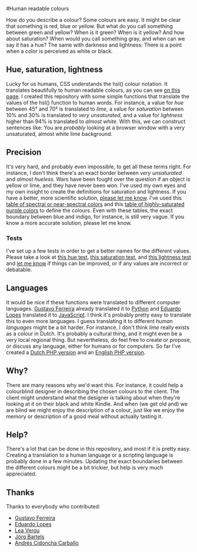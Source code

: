 #Human readable colours

How do you describe a colour? Some colours are easy. It might be clear that something is red, blue or yellow. But what do you call something between green and yellow? When is it green? When is it yellow? And how about saturation? When would you call something gray, and when can we say it has a hue? The same with darkness and lightness: There is a point when a color is perceived as white or black. 

## Hue, saturation, lightness

Lucky for us humans, CSS understands the hsl() colour notation. It translates beautifully to human readable colours, as you can see [on this page](http://ghehehe.nl/random/100/). I created this repository with some simple functions that translate the values of the hsl() function to human words. For instance, a value for *hue* between 45° and 70° is translated to *lime*, a value for *saturation* between 10% and 30% is translated to *very unsaturated*, and a value for *lightness* higher than 94% is translated to *almost white*. With this, we can construct sentences like: You are *probably* looking at a browser window with a very unsaturated, almost white lime background. 

## Precision
It's very hard, and probably even impossible, to get all these terms right. For instance, I don't think there's an exact border between *very unsaturated* and *almost hueless*. Wars have been fought over the question if an object is yellow or lime, and they have never been won. I've used my own eyes and my own insight to create the definitions for saturation and lightness. If you have a better, more scientific solution, [please let me know](https://github.com/vasilisvg/human-colours/issues). I've used this [table of spectral or near-spectral colors](https://en.wikipedia.org/wiki/Spectral_color#Table_of_spectral_or_near-spectral_colors) and this [table of highly-saturated purple colors](https://en.wikipedia.org/wiki/Line_of_purples#Table_of_highly-saturated_purple_colors) to define the colours. Even with these tables, the exact boundary between blue and indigo, for instance, is still very vague. If you know a more accurate solution, please let me know.

### Tests
I've set up a few tests in order to get a better names for the different values. Please take a look at [this hue test](http://nerd.vasilis.nl/code/human-colours/tests/hue-en-gb.php), [this saturation test](http://nerd.vasilis.nl/code/human-colours/tests/saturation-en-gb.php), and [this lightness test](http://nerd.vasilis.nl/code/human-colours/tests/lightness-en-gb.php) and [let me know](https://github.com/vasilisvg/human-colours/issues) if things can be improved, or if any values are incorrect or debatable.

## Languages
It would be nice if these functions were translated to different computer languages. [Gustavo Ferreira](https://github.com/gferreira) already translated it to [Python](https://github.com/vasilisvg/human-colours/tree/master/py) and [Eduardo Lopes](https://github.com/EduardoLopes) translated it to [JavaScript](https://github.com/vasilisvg/human-colours/tree/master/js). I think it's probably pretty easy to translate this to even more languages. I guess translating it to different *human languages* might be a bit harder. For instance, I don't think *lime* really exists as a colour in Dutch. It's probably a cultural thing, and it might even be a very local regional thing. But nevertheless, do feel free to create or propose, or discuss any language, either for humans or for computers. So far I've created a [Dutch PHP version](http://nerd.vasilis.nl/code/human-colours/php/nl-nl-example.php) and an [English PHP version](http://nerd.vasilis.nl/code/human-colours/php/en-gb-example.php).

## Why?
There are many reasons why we'd want this. For instance, it could help a colourblind designer in describing the chosen colours to the client. The client might understand what the designer is talking about when they're looking at it on their black and white Kindle. And when (we get old and) we are blind we might enjoy the description of a colour, just like we enjoy the memory or description of a good meal without actually tasting it.

## Help?
There's a lot that can be done in this repository, and most if it is pretty easy. Creating a translation to a human language or a scripting language is probably done in a few minutes. Updating the exact boundaries between the different colours might be a bit trickier, but help is very much appreciated.

## Thanks
Thanks to everybody who contributed:

- [Gustavo Ferreira](https://github.com/gferreira)
- [Eduardo Lopes](https://github.com/EduardoLopes)
- [Lea Verou](https://github.com/LeaVerou/)
- [Jörg Bartels](https://github.com/nifl)
- [Andrés Cidoncha Carballo](https://github.com/AndresCidoncha)
